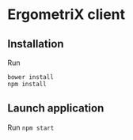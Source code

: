 # ErgometriX client

## Installation 
Run 
```
bower install
npm install
```

## Launch application
Run `npm start`
